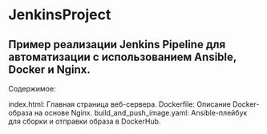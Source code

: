 # JenkinsProject
Пример реализации Jenkins Pipeline для автоматизации с использованием Ansible, Docker и Nginx.
---------------
Содержимое:

index.html: Главная страница веб-сервера.
Dockerfile: Описание Docker-образа на основе Nginx.
build_and_push_image.yaml: Ansible-плейбук для сборки и отправки образа в DockerHub.
